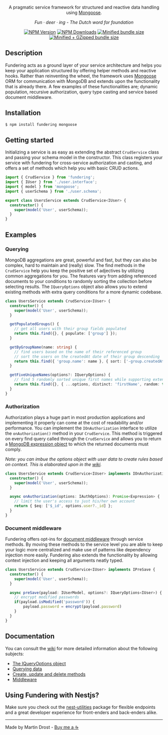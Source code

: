 <p align='center'>
    A pragmatic service framework for structured and reactive data handling using <a href='https://github.com/Automattic/mongoose' target='_blank'>Mongoose</a>.
</p>

<p align='center'><i>Fun · deer · ing - The Dutch word for foundation</i></p>

<p align='center'>
    <a href='https://www.npmjs.com/~fundering' target='_blank'><img src='https://img.shields.io/npm/v/fundering.svg' alt='NPM Version' /></a>
    <a href='https://www.npmjs.com/~fundering' target='_blank'><img src='https://img.shields.io/npm/dt/fundering.svg' alt='NPM Downloads' /></a>
    <a href='https://bundlephobia.com/result?p=fundering' target='_blank'><img src='https://badgen.net/bundlephobia/min/fundering' alt='Minified bundle size' /></a>
    <a href='https://bundlephobia.com/result?p=fundering' target='_blank'><img src='https://badgen.net/bundlephobia/minzip/fundering' alt='Minified + GZipped bundle size' /></a>
</p>

## Description

Fundering acts as a ground layer of your service architecture and helps you keep your application structured by offering helper methods and reactive hooks. Rather than reinventing the wheel, the framework uses [Mongoose](https://github.com/Automattic/mongoose) ORM for communication with MongoDB and extends upon the functionality that is already there. A few examples of these functionalities are; dynamic population, recursive authorization, query type casting and service based document middleware.

## Installation

```bash
$ npm install fundering mongoose
```

## Getting started

Initializing a service is as easy as extending the abstract `CrudService` class and passing your schema model in the constructor. This class registers your service with fundering for cross-service authorization and casting, and offers a set of methods which help you with basic CRUD actions.

```Typescript
import { CrudService } from 'fundering';
import { IUser } from './user.interface';
import { model } from 'mongoose';
import { userSchema } from './user.schema';

export class UsersService extends CrudService<IUser> {
  constructor() {
    super(model('User', userSchema));
  }
}
```

## Examples

### Querying

MongoDB aggregations are great, powerful and fast, but they can also be complex, hard to maintain and (really) slow. The find methods in the `CrudService` help you keep the positive set of adjectives by utilizing common aggregations for you. The features vary from adding referenced documents to your conditions to randomly sorting the collection before selecting results. The `IQueryOptions` object also allows you to extend existing methods with extra query conditions for a more dynamic codebase.

```Typescript
class UsersService extends CrudService<IUser> {
  constructor() {
    super(model('User', userSchema));
  }

  getPopulatedGroups() {
    // get all users with their group fields populated
    return this.find({}, { populate: ['group'] });
  }

  getByGroupName(name: string) {
    // find users based on the name of their referenced group
    // sort the users on the createdAt date of their group descending
    return this.find({ 'group.name': name }, { sort: ['-group.createdAt'] });
  }

  getFiveUniqueNames(options?: IQueryOptions) {
    // find 5 randomly sorted unique first names while supporting extending the query
    return this.find({}, { ...options, distinct: 'firstName', random: true, limit: 5 });
  }
}
```

### Authorization

Authorization plays a huge part in most production applications and implementing it properly can come at the cost of readability and/or performance. You can implement the `IOnAuthorization` interface to utilize the `onAuthorization()` method in your `CrudService`. This method is triggered on every find query called through the `CrudService` and allows you to return a [MongoDB expression object](https://docs.mongodb.com/manual/meta/aggregation-quick-reference/#aggregation-expressions) to which the returned documents must comply.

_Note: you can imbue the options object with user data to create rules based on context. This is elaborated upon in the [wiki](https://github.com/MartinDrost/fundering/wiki/The-IQueryOptions-object)._

```Typescript
class UsersService extends CrudService<IUser> implements IOnAuthorization {
  constructor() {
    super(model('User', userSchema));
  }

  async onAuthorization(options: IAuthOptions): Promise<Expression> {
    // limit the user's access to just his/her own account
    return { $eq: ['$_id', options.user?._id] };
  }
}
```

### Document middleware

Fundering offers opt-ins for [document middleware](https://mongoosejs.com/docs/middleware.html#types-of-middleware) through service methods. By moving these methods to the service level you are able to keep your logic more centralized and make use of patterns like dependency injection more easily. Fundering also extends the functionality by allowing context injection and keeping all arguments neatly typed.

```Typescript
class UsersService extends CrudService<IUser> implements IPreSave {
  constructor() {
    super(model('User', userSchema));
  }

  async preSave(payload: IUserModel, options?: IQueryOptions<IUser>) {
    // encrypt modified passwords
    if(payload.isModified('password')) {
        payload.password = encrypt(payload.password)
    }
  }
}
```

## Documentation

You can consult the [wiki](https://github.com/MartinDrost/nest-utilities/wiki) for more detailed information about the following subjects:

- [The IQueryOptions object](https://github.com/MartinDrost/fundering/wiki/The-IQueryOptions-object)
- [Querying data](https://github.com/MartinDrost/fundering/wiki/Querying-data)
- [Create, update and delete methods](https://github.com/MartinDrost/fundering/wiki/Create,-update-and-delete-methods)
- [Middleware](https://github.com/MartinDrost/fundering/wiki/Middleware)

## Using Fundering with Nestjs?

Make sure you check out the [nest-utilities](https://github.com/MartinDrost/nest-utilities) package for flexible endpoints and a great developer experience for front-enders and back-enders alike.

---

Made by Martin Drost - [Buy me a ☕](https://paypal.me/martinusdrost)
